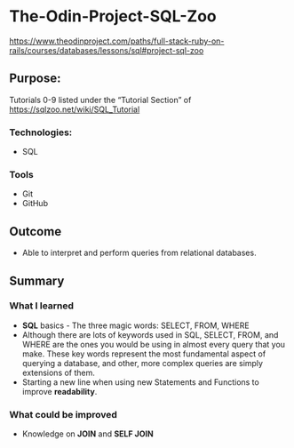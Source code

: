 # The-Odin-Project-SQL-Zoo
https://www.theodinproject.com/paths/full-stack-ruby-on-rails/courses/databases/lessons/sql#project-sql-zoo



## Purpose: 
Tutorials 0-9 listed under the “Tutorial Section” of https://sqlzoo.net/wiki/SQL_Tutorial



### Technologies:
* SQL 



### Tools
* Git
* GitHub



## Outcome
* Able to interpret and perform queries from relational databases. 



## Summary

### What I learned
* **SQL** basics - The three magic words: SELECT, FROM, WHERE
* Although there are lots of keywords used in SQL, SELECT, FROM, and WHERE are the ones you would be using in almost every query that you make. These key words represent the most fundamental aspect of querying a database, and other, more complex queries are simply extensions of them.
* Starting a new line when using new Statements and Functions to improve **readability**.


### What could be improved
* Knowledge on **JOIN** and **SELF JOIN**
